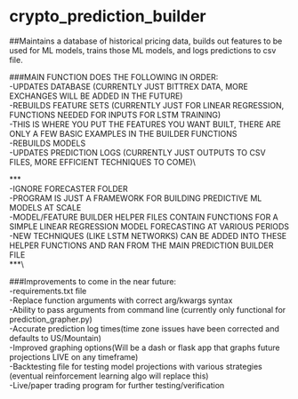 # crypto_prediction_builder
##Maintains a database of historical pricing data, builds out features to be used for ML models, trains those ML models, and logs predictions to csv file.

###MAIN FUNCTION DOES THE FOLLOWING IN ORDER:\
  -UPDATES DATABASE (CURRENTLY JUST BITTREX DATA, MORE EXCHANGES WILL BE ADDED IN THE FUTURE)\
  -REBUILDS FEATURE SETS (CURRENTLY JUST FOR LINEAR REGRESSION, FUNCTIONS NEEDED FOR INPUTS FOR LSTM TRAINING)\
    -THIS IS WHERE YOU PUT THE FEATURES YOU WANT BUILT, THERE ARE ONLY A FEW BASIC EXAMPLES IN THE BUILDER FUNCTIONS\
  -REBUILDS MODELS \
  -UPDATES PREDICTION LOGS (CURRENTLY JUST OUTPUTS TO CSV FILES, MORE EFFICIENT TECHNIQUES TO COME)\


***\
-IGNORE FORECASTER FOLDER\
-PROGRAM IS JUST A FRAMEWORK FOR BUILDING PREDICTIVE ML MODELS AT SCALE\
-MODEL/FEATURE BUILDER HELPER FILES CONTAIN FUNCTIONS FOR A SIMPLE LINEAR REGRESSION MODEL FORECASTING AT VARIOUS PERIODS\
-NEW TECHNIQUES (LIKE LSTM NETWORKS) CAN BE ADDED INTO THESE HELPER FUNCTIONS AND RAN FROM THE MAIN PREDICTION BUILDER FILE\
***\

###Improvements to come in the near future:\
-requirements.txt file\
-Replace function arguments with correct arg/kwargs syntax\
-Ability to pass arguments from command line (currently only functional for prediction_grapher.py)\
-Accurate prediction log times(time zone issues have been corrected and defaults to US/Mountain)\
-Improved graphing options(Will be a dash or flask app that graphs future projections LIVE on any timeframe)\
-Backtesting file for testing model projections with various strategies (eventual reinforcement learning algo will replace this)\
-Live/paper trading program for further testing/verification



